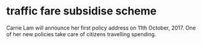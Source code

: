 # traffic fare subsidise scheme

Carrie Lam will announce her first policy address on 11th October, 2017. One of her new policies take care of citizens travelling spending.
